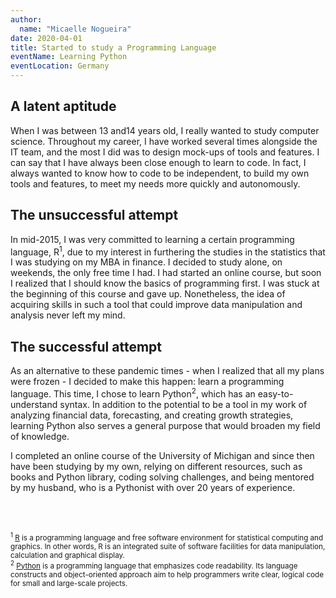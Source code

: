 ```yaml
---
author:
  name: "Micaelle Nogueira"
date: 2020-04-01
title: Started to study a Programming Language
eventName: Learning Python
eventLocation: Germany
---
```


## A latent aptitude

When I was between 13 and14 years old, I really wanted to study computer science. Throughout my career, I have worked several times alongside the IT team, and the most I did was to design mock-ups of tools and features. I can say that I have always been close enough to learn to code. In fact, I always wanted to know how to code to be independent, to build my own tools and features, to meet my needs more quickly and autonomously.

## The unsuccessful attempt

In mid-2015, I was very committed to learning a certain programming language, R<sup>1</sup>, due to my interest in furthering the studies in the statistics that I was studying on my MBA in finance. I decided to study alone, on weekends, the only free time I had. I had started an online course, but soon I realized that I should know the basics of programming first. I was stuck at the beginning of this course and gave up. Nonetheless, the idea of acquiring skills in such a tool that could improve data manipulation and analysis never left my mind.

## The successful attempt

As an alternative to these pandemic times - when I realized that all my plans were frozen - I decided to make this happen: learn a programming language. This time, I chose to learn Python<sup>2</sup>, which has an easy-to-understand syntax. In addition to the potential to be a tool in my work of analyzing financial data, forecasting, and creating growth strategies, learning Python also serves a general purpose that would broaden my field of knowledge.

I completed an online course of the University of Michigan and since then have been studying by my own, relying on different resources, such as books and Python library, coding solving challenges, and being mentored by my husband, who is a Pythonist with over 20 years of experience.

<br/>
<br/>

<small><sup>1</sup> [R](https://www.r-project.org/) is a programming language and free software environment for statistical computing and graphics. In other words, R is an integrated suite of software facilities for data manipulation, calculation and graphical display.</small><br/>
<small><sup>2</sup> [Python](https://www.python.org/) is a programming language that emphasizes code readability. Its language constructs and object-oriented approach aim to help programmers write clear, logical code for small and large-scale projects.